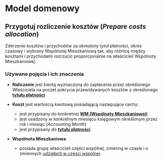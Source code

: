 # Model domenowy

## Przygotuj rozliczenie kosztów (*Prepare costs allocation*)
Zderzenie kosztów i przychodów za okreslony tytuł płatności, okres czasowy i wybrany Wspólnotę Mieszkaniową tak, aby różnicę między kosztami i przychodami rozrzucić proporcjonalnie na właścicieli Wspólnoty Mieszkaniowej.

### Używane pojęcia i ich znaczenia
* **Naliczenie** jest kwotą wyznaczoną do zapłacenia przez określonego Właściciela na poczet pokrycia przewidywanych kosztów z określonego **[tytułu płatności](PAYMENT_TITLE.md)**

* **Koszt** jest wartością kwotową posiadającą nastepujące cechy:
  * jest przypisany do konkretnej **[WM (Wspólnoty Mieszkaniowej)](COST_CENTER.md)**
  * jest osadzony w konkretnym miesiącu księgowym określonym przez rok i miesiąc (*Accounting Month*)
  * jest przypisany do **[tytułu płatności](PAYMENT_TITLE.md)**

* **Wspólnota Mieszkaniowa**
  * posiada grupę właścicieli części wspólnej, zmienną w czasie i o zmiennych [udziałach w części wspólnej](SHARED.md).
